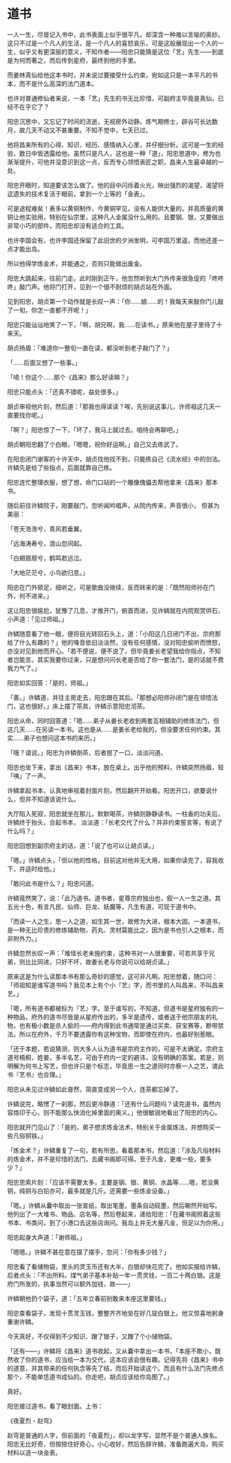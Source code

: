 
# 道书

一人一生，尽皆记入书中，此书表面上似乎很平凡，却深含一种难以言喻的奥妙。这只不过是一个凡人的生活，是一个凡人的喜怒哀乐，可是这般展现出一个人的一生，似乎又有更深层的意义，不知作者——阳忠只能猜是这位「艺」先生——到底是为何而著之，而后传到星府，最终到他的手里。

而姜林真仙给他这本书时，并未说过要接受什么约束，宛如这只是一本平凡的书本，而不是什么高深的法门道本。

也许对普通修仙者来说，一本「艺」先生的书无比珍惜，可副府主毕竟是真仙，已经不在乎它了？

阳忠沉思中，又忘记了时间的流逝，无视房外动静。炼气期修士，辟谷可长达数月，故几天不动又不甚重要。不知不觉中，七天已过。

他将昌来所有的心得、知识、经历、感情纳入心里，并仔细分析。这可是一生的经验，数日中皆透露给他。虽然只是凡人，这也是一种「道」，阳忠思道中，修为也渐渐提升，可他并没意识到这一点，反而专心领悟表匠之职，昌来人生最卓越的一处。

阳忠开眼时，知道要该怎么做了。他的目中闪烁着火光，映出强烈的渴望，渴望将这遗失的技术复活于眼前，拿到一个上等的「金表」。

可是途程难矣！表多以黄铜制作，今黄铜罕见，没有人能供大量的，并高质量的黄铜让他实验用，特别在仙宗里，这种凡人金属没什么用的。且要钢、银，又要做出非常小巧的部件，而阳忠却没有适合的工具。

也许李国会有，也许李国还保留了此旧世的夕洲发明，可李国万里遥，而他还差一点才能出岛。

所以他得学炼金术，并能通之，否则只能做出废金。

阳忠大跳起来，往前门走。此时刚到正午，他忽然听到大门外传来很急促的「咚咚咚」敲门声。他将门打开，见到一个很不耐烦的胡贞站在外面。

见到阳忠，胡贞第一个动作就是长叹一声：「你……娘……的！我每天来敲你门儿敲了一旬，你怎一直都不开呢！」

阳忠只能讪讪地笑了一下，「啊，胡兄啊，我……在读书。」原来他在屋子里待了十来天。

胡贞扬眉：「难道你一整旬一直在读，都没听到老子敲门了？」

「……后面又想了一些事。」

「啧！你这个……那个《昌来》那么好读嘛？」

阳忠只能点头：「还真不错呢，益处很多。」

胡贞审视他片刻，然后道：「那我也得读读？唉，先别说这事儿，许师祖这几天一直要找你呢。」

「啊？」阳忠惊了一下，「坏了，我马上就过去。咱待会再聊吧。」

胡贞朝阳忠翻了个白眼，「嗯嗯，祝你好运啊。」自己又去练武了。

在阳忠闭门谢客的十许天中，胡贞找他找不到，只能练自己《流水经》中的剑法。许鳞先是给了些指点，后面就靠自己练。

阳忠连忙整理衣服，想了想，命门口站的一个雕像傀儡去帮他拿来《昌来》那本书。

随后前往许鳞院子，刚要敲门，忽听闻吟唱声，从院内传来，声音很小， 但甚为美丽：

「苍天浩浩兮，青风若垂翼。

「远海涛寿兮，浪山忽间起。

「白翅扇扇兮，鹤鸣若远泣。

「大地茫茫兮，小鸟欲归息。」

阳忠在门外顿足，细听之，可是歌曲没继续，反而转来的是：「既然阳师孙在门外，何不进来。」

这让阳忠很尴尬，犹豫了几息，才推开门，俯首而进，见许鳞就在内院观赏供石，小声道：「见过师祖。」

许鳞随意看了他一眼，便将目光转回石头上，道：「小阳这几日闭门不出，宗府那给了什么有趣的？」他的嗓音依旧淡淡然，没有任何感情，没对阳忠偷听而愤怒，亦没对见到他而开心。「若不便说，便不说了，但毕竟姜长老望我给你指点，不知者岂能言。其实我要你过来，只是想问问长老是否给了你一套法门，是的话就不费我力气了。」

阳忠如实回答：「是的，师祖。」

「善。」许鳞道，并往主房走去，阳忠跟在其后。「那想必阳师孙闭门是在领悟法门，这也很好。」床上摆了茶具，许鳞示意阳忠沏茶。

阳忠从命，同时回答道：「嗯……弟子从姜长老收到两套互相辅助的修炼法门，但这几天……在另读一本书。这也是从……是姜长老给我的，但没要求任何约束。其实……弟子也想问这本书的来历。」

「哦？请说。」阳忠为许鳞倒茶，后者抿了一口，淡淡问道。

阳忠也坐下来，拿出《昌来》书本，放在桌上。出乎他的预料，许鳞突然扬眉，轻「咦」了一声。

许鳞拿起书本，认真地审视着封面片刻，然后翻开开始看。阳忠开口，欲要说什么，但并不知道该说什么。

大厅陷入死寂，阳忠就坐在那儿，默默喝茶，许鳞则静静读书。一柱香的功夫后，许鳞终于抬头，合起书本， 淡淡道：「长老交代了什么？并非约束誓言等，有说了什么吗？」

阳忠回想到副宗府主的话，道：「说了也可以让胡贞读。」

「嗯。」许鳞点头，「但以他的性格，目前这对他并无大用，如果你读完了，容我收下，并适时给他。」

「敢问此书是什么？」阳忠问道。

许鳞竟然笑了，说：「此乃道书。道书者，星尊宗府独出也，叙一人一生之道。其五光十色，有言凡民、仙师、巨龙、妖魔等，凡生有道，可现于道书中。

「而读一人之生，思一人之道，如生其一世，故修为大进，根本大固。一本道书，是一种无比珍贵的修炼辅助物，药丸、灵材莫能比之，因为是书也引人之根本，而非附外力。」

许鳞忽然长叹一声：「难怪长老未施约束，这种书对一人很重要，可若共享于兄弟，则比比同进，只好不坏，故姜长老与你说可以给胡贞读。」

原来这是为什么读那本书有那么奇妙的感觉，这可非凡啊。阳忠想着，随口问：「师祖知是谁写道书吗？我见本上有个小『艺』字，而书里的人叫昌来，不叫昌来艺。」

「嗯，所有道书都被标为『艺』字。至于谁写的，不知道，但道书是星府独有的一种物品，府外的道书尽皆是从星府传出的，多半是遗传，或者送于他宗朋友的礼物，也有极小数是杀人偷的——府内得到此书通常是通过买卖、获宝赛等，尠带禁法。所以在府外，千万不要透露你有这种宝物，而即使在府内，也最好别惹眼。

「还于本题，若说猜测，则大多人认为道书是宗府主作的，可是不太确定。宗府主道号梧桐，姓姜，多半名艺，可由于府内一定的避讳，没有明确的答案。若是，则明解为何书上写艺，但也许只是个标志，毕竟思一生之道同时亦察一人之艺，谓此书『艺书』也合理。」

阳忠从未见过许鳞如此奋然，简直变成另一个人，连茶都忘掉了。

许鳞说完，略愣了一刹那，然后更冷静道：「还有什么问题吗？读完道书，虽然内容烙印于心，则不能那么快消化掉里面的奥义。」他很敏锐地看出了阳忠的内心。

阳忠就开门见山了：「是的，弟子想求炼金法术，特别关于金属炼法，并想购买一些凡俗铜铁。」

「炼金术？」许鳞重复了一句，若有所思，看着那本书，然后道：「涉及凡俗材料的炼金术，并不是珍惜的法门，去藏书阁即可得。至于凡金，更难一些，要多少？」

阳忠思索片刻：「应该不需要太多，主要是钢、银、黄铜、水晶等……嗯，若没黄铜，纯铜与白铅亦可，最多就是几斤。还需要一些炼金设备。」

「嗯。」许鳞从囊中取出一张宣纸，取出笔墨，墨条自动砚墨，然后唰然开始写。他列出了一大堆书、物品、店名等，然后卷起来，递给阳忠：「在藏书阁照着这些书本、书类问，到了小港口去这些店询问。我岛上并无大量凡金，但足以为你用。」

阳忠起身大声道：「谢师祖。」

「嗯嗯。」许鳞不甚在意在摆了摆手，忽问：「你有多少钱？」

阳忠看了看储物袋，里头的灵玉币还有大半，白银却快花完了。他如实报给许鳞，后者点头：「不出所料。煤气弟子基本补贴一年一贯灵钱，一百二十两白银。这是府门所发的，执事当然可以额外加钱，故——」

许鳞朝他扔个袋子，道：「五年立春前别敢来本座这里要钱。」

阳忠查看袋子，发现十贯灵玉钱，整整齐齐地垒在好几锭白银上。他又惊喜地躬身重谢许鳞。

今天真好，不仅得到不少知识、蹭了银子，又蹭了个小储物袋。

「还有——」许鳞将《昌来》道书收起，又从囊中拿出一本书，「本座不欺小，既然收了你的道书，应当给一本为交代，这本应该会很有趣。记得先将《昌来》书中的道意，并其带来的任何执念等先了结，而后开始读这个。而且有什么法门先修点那个，不能单恁道书成仙的。你走吧，胡贞应该给你岛图了。」

真好。

阳忠接过道书，看了眼封面。上书：

《夜夏烈・赵穹》

赵穹是普通的人字，但前面的「夜夏烈」，却以龙字写，显然不是个普通人族名。阳忠无比好奇，但按捺住好奇心，小心收好，然后告辞许鳞，准备跑遍大岛，购买材料以造一块金表。
